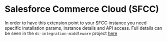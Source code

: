 # Salesforce Commerce Cloud (SFCC)

In order to have this extension point to your SFCC instance you need specific installation params, instance details and API access. Full details can be seen in the `dc-integration-middleware` project [here](https://github.com/amplience/dc-integration-middleware/blob/main/docs/vendor/commerce/sfcc.md)

